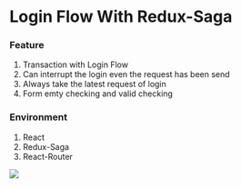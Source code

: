 # Login Flow With Redux-Saga

### Feature
1. Transaction with Login Flow
2. Can interrupt the login even the request has been send
3. Always take the latest request of login
4. Form emty checking and valid checking

### Environment 
1. React
2. Redux-Saga
3. React-Router
 
![](https://i.imgur.com/V7KbcOO.gif)

